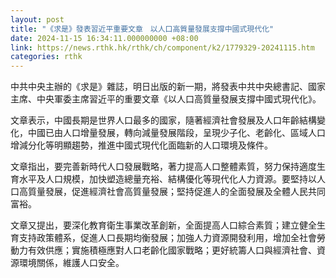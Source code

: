 ```yaml
---
layout: post
title: "《求是》發表習近平重要文章　以人口高質量發展支撐中國式現代化"
date: 2024-11-15 16:34:11.000000000 +08:00
link: https://news.rthk.hk/rthk/ch/component/k2/1779329-20241115.htm
categories: rthk
---
```


中共中央主辦的《求是》雜誌，明日出版的新一期，將發表中共中央總書記、國家主席、中央軍委主席習近平的重要文章《以人口高質量發展支撐中國式現代化》。

文章表示，中國長期是世界人口最多的國家，隨著經濟社會發展及人口年齡結構變化，中國已由人口增量發展，轉向減量發展階段，呈現少子化、老齡化、區域人口增減分化等明顯趨勢，推進中國式現代化面臨新的人口環境及條件。

文章指出，要完善新時代人口發展戰略，著力提高人口整體素質，努力保持適度生育水平及人口規模，加快塑造總量充裕、結構優化等現代化人力資源。要堅持以人口高質量發展，促進經濟社會高質量發展；堅持促進人的全面發展及全體人民共同富裕。

文章又提出，要深化教育衛生事業改革創新，全面提高人口綜合素質；建立健全生育支持政策體系，促進人口長期均衡發展；加強人力資源開發利用，增加全社會勞動力有效供應；實施積極應對人口老齡化國家戰略；更好統籌人口與經濟社會、資源環境關係，維護人口安全。
